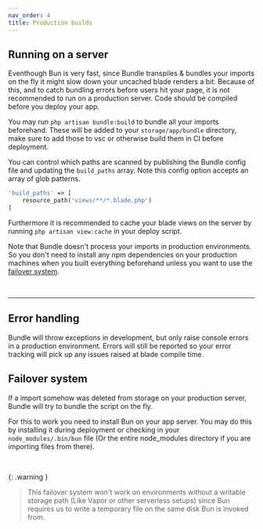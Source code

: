 ```yaml
---
nav_order: 4
title: Production builds
---
```


## Running on a server

Eventhough Bun is very fast, since Bundle transpiles & bundles your imports on the fly it might slow down your uncached blade renders a bit. Because of this, and to catch bundling errors before users hit your page, it is not recommended to run on a production server. Code should be compiled before you deploy your app.

You may run `php artisan bundle:build` to bundle all your imports beforehand. These will be added to your `storage/app/bundle` directory, make sure to add those to vsc or otherwise build them in CI before deployment.

You can control which paths are scanned by publishing the Bundle config file and updating the `build_paths` array. Note this config option accepts an array of glob patterns.

```php
'build_paths' => [
    resource_path('views/**/*.blade.php')
]
```

Furthermore it is recommended to cache your blade views on the server by running `php artisan view:cache` in your deploy script.

Note that Bundle doesn't process your imports in production environments. So you don't need to install any npm dependencies on your production machines when you built everything beforehand unless you want to use the [failover system](https://gwleuverink.github.io/bundle/production-builds.html#failover-system).

<br />

---

## Error handling

Bundle will throw exceptions in development, but only raise console errors in a production environment.
Errors will still be reported so your error tracking will pick up any issues raised at blade compile time.

## Failover system

If a import somehow was deleted from storage on your production server, Bundle will try to bundle the script on the fly.

For this to work you need to install Bun on your app server. You may do this by installing it during deployment or checking in your `node_modules/.bin/bun` file (Or the entire node_modules directory if you are importing files from there).

<br>

{: .warning }

> This failover system won't work on environments without a writable storage path (Like Vapor or other serverless setups) since Bun requires us to write a temporary file on the same disk Bun is invoked from.
